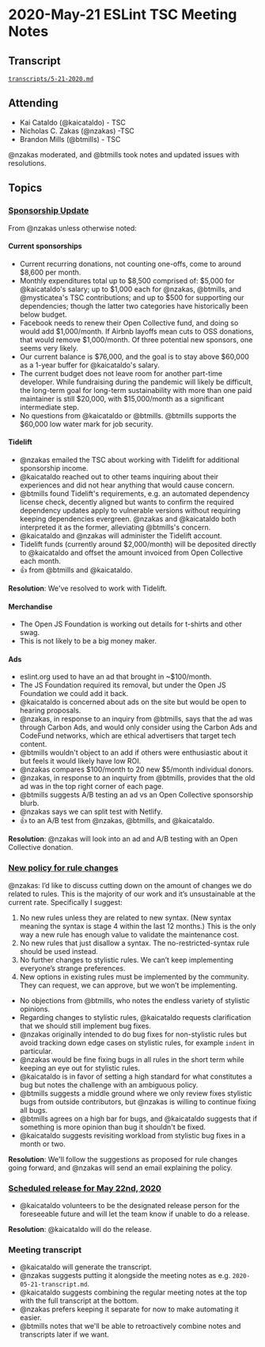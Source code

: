 # 2020-May-21 ESLint TSC Meeting Notes

## Transcript

[`transcripts/5-21-2020.md`](../../transcripts/5-21-2020.md)

## Attending

* Kai Cataldo (@kaicataldo) - TSC
* Nicholas C. Zakas (@nzakas) -TSC
* Brandon Mills (@btmills) - TSC

@nzakas moderated, and @btmills took notes and updated issues with resolutions.

## Topics

### [Sponsorship Update](https://github.com/eslint/tsc-meetings/issues/177#issuecomment-631020194)

From @nzakas unless otherwise noted:

#### Current sponsorships

* Current recurring donations, not counting one-offs, come to around $8,600 per month.
* Monthly expenditures total up to $8,500 comprised of: $5,000 for @kaicataldo's salary; up to $1,000 each for @nzakas, @btmills, and @mysticatea's TSC contributions; and up to $500 for supporting our dependencies; though the latter two categories have historically been below budget.
* Facebook needs to renew their Open Collective fund, and doing so would add $1,000/month. If Airbnb layoffs mean cuts to OSS donations, that would remove $1,000/month. Of three potential new sponsors, one seems very likely.
* Our current balance is $76,000, and the goal is to stay above $60,000 as a 1-year buffer for @kaicataldo's salary.
* The current budget does not leave room for another part-time developer. While fundraising during the pandemic will likely be difficult, the long-term goal for long-term sustainability with more than one paid maintainer is still $20,000, with $15,000/month as a significant intermediate step.
* No questions from @kaicataldo or @btmills. @btmills supports the $60,000 low water mark for job security.

#### Tidelift

* @nzakas emailed the TSC about working with Tidelift for additional sponsorship income.
* @kaicataldo reached out to other teams inquiring about their experiences and did not hear anything that would cause concern.
* @btmills found Tidelift's requirements, e.g. an automated dependency license check, decently aligned but wants to confirm the required dependency updates apply to vulnerable versions without requiring keeping dependencies evergreen. @nzakas and @kaicataldo both interpreted it as the former, alleviating @btmills's concern.
* @kaicataldo and @nzakas will administer the Tidelift account.
* Tidelift funds (currently around $2,000/month) will be deposited directly to @kaicataldo and offset the amount invoiced from Open Collective each month.
* :+1: from @btmills and @kaicataldo.

**Resolution**: We've resolved to work with Tidelift.

#### Merchandise

* The Open JS Foundation is working out details for t-shirts and other swag.
* This is not likely to be a big money maker.

#### Ads

* eslint.org used to have an ad that brought in ~$100/month.
* The JS Foundation required its removal, but under the Open JS Foundation we could add it back.
* @kaicataldo is concerned about ads on the site but would be open to hearing proposals.
* @nzakas, in response to an inquiry from @btmills, says that the ad was through Carbon Ads, and would only consider using the Carbon Ads and CodeFund networks, which are ethical advertisers that target tech content.
* @btmills wouldn't object to an add if others were enthusiastic about it but feels it would likely have low ROI.
* @nzakas compares $100/month to 20 new $5/month individual donors.
* @nzakas, in response to an inquirty from @btmills, provides that the old ad was in the top right corner of each page.
* @btmills suggests A/B testing an ad vs an Open Collective sponsorship blurb.
* @nzakas says we can split test with Netlify.
* :+1: to an A/B test from @nzakas, @btmills, and @kaicataldo.

**Resolution**: @nzakas will look into an ad and A/B testing with an Open Collective donation.

### [New policy for rule changes](https://github.com/eslint/tsc-meetings/issues/177#issuecomment-631177488)

@nzakas: I’d like to discuss cutting down on the amount of changes we do related to rules. This is the majority of our work and it’s unsustainable at the current rate. Specifically I suggest:

1. No new rules unless they are related to new syntax. (New syntax meaning the syntax is stage 4 within the last 12 months.) This is the only way a new rule has enough value to validate the maintenance cost.
2. No new rules that just disallow a syntax. The no-restricted-syntax rule should be used instead.
3. No further changes to stylistic rules. We can’t keep implementing everyone’s strange preferences.
4. New options in existing rules must be implemented by the community. They can request, we can approve, but we won’t be implementing.

* No objections from @btmills, who notes the endless variety of stylistic opinions.
* Regarding changes to stylistic rules, @kaicataldo requests clarification that we should still implement bug fixes.
* @nzakas originally intended to do bug fixes for non-stylistic rules but avoid tracking down edge cases on stylistic rules, for example `indent` in particular.
* @nzakas would be fine fixing bugs in all rules in the short term while keeping an eye out for stylistic rules.
* @kaicataldo is in favor of setting a high standard for what constitutes a bug but notes the challenge with an ambiguous policy.
* @btmills suggests a middle ground where we only review fixes stylistic bugs from outside contributors, but @nzakas is willing to continue fixing all bugs.
* @btmills agrees on a high bar for bugs, and @kaicataldo suggests that if something is more opinion than bug it shouldn't be fixed.
* @kaicataldo suggests revisiting workload from stylistic bug fixes in a month or two.

**Resolution**: We'll follow the suggestions as proposed for rule changes going forward, and @nzakas will send an email explaining the policy.

### [Scheduled release for May 22nd, 2020](https://github.com/eslint/eslint/issues/13292)

* @kaicataldo volunteers to be the designated release person for the foreseeable future and will let the team know if unable to do a release.

**Resolution**: @kaicataldo will do the release.

### Meeting transcript

* @kaicataldo will generate the transcript.
* @nzakas suggests putting it alongside the meeting notes as e.g. `2020-05-21-transcript.md`.
* @kaicataldo suggests combining the regular meeting notes at the top with the full transcript at the bottom.
* @nzakas prefers keeping it separate for now to make automating it easier.
* @btmills notes that we'll be able to retroactively combine notes and transcripts later if we want.
